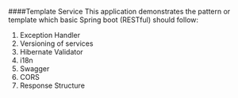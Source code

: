 ####Template Service
This application demonstrates the pattern or template which basic Spring boot (RESTful) should follow:
1. Exception Handler
1. Versioning of services
1. Hibernate Validator
1. i18n
1. Swagger 
1. CORS
1. Response Structure